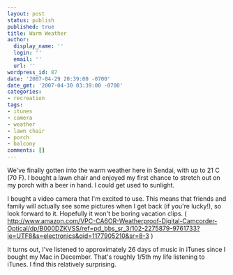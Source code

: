 ```yaml
---
layout: post
status: publish
published: true
title: Warm Weather
author:
  display_name: ''
  login: ''
  email: ''
  url: ''
wordpress_id: 87
date: '2007-04-29 20:39:00 -0700'
date_gmt: '2007-04-30 03:39:00 -0700'
categories:
- recreation
tags:
- itunes
- camera
- weather
- lawn chair
- porch
- balcony
comments: []
---
```

We've finally gotten into the warm weather here in Sendai, with up to 21 C (70 F).  I bought a lawn chair and enjoyed my first chance to stretch out on my porch with a beer in hand.  I could get used to sunlight.

I bought a video camera that I'm excited to use.  This means that friends and family will actually see some pictures when I get back (if you're lucky!), so look forward to it.  Hopefully it won't be boring vacation clips.  ( http://www.amazon.com/VPC-CA6OR-Weatherproof-Digital-Camcorder-Optical/dp/B000DZKVSS/ref=pd_bbs_sr_3/102-2275879-9761733?ie=UTF8&s=electronics&qid=1177905210&sr=8-3 )

It turns out, I've listened to approximately 26 days of music in iTunes since I bought my Mac in December.  That's roughly 1/5th my life listening to iTunes.  I find this relatively surprising.
